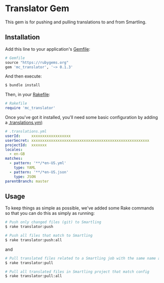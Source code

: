 # Translator Gem

This gem is for pushing and pulling translations to and from Smartling.

## Installation

Add this line to your application's [Gemfile](https://github.com/yankaindustries/masterclass/blob/i18n/mc_translator/Gemfile#L188):

```ruby
# Gemfile
source "https://rubygems.org"
gem 'mc_translator', '~> 0.1.3'
```

And then execute:

```zsh
$ bundle install
```

Then, in your [Rakefile](https://github.com/yankaindustries/masterclass/blob/i18n/mc_translator/Rakefile#L8):

```rb
# Rakefile
require 'mc_translator'
```

Once you've got it installed, you'll need some basic configuration by adding a [.translations.yml](https://github.com/yankaindustries/masterclass/blob/i18n/mc_translator/.translator.yml):

```yaml
# .translations.yml
userId:     xxxxxxxxxxxxxxxxxx
userSecret: xxxxxxxxxxxxxxxxxxxxxxxxxxxxxxxxxxxxxxxxxxxxxxxxxxxxxx
projectId:  xxxxxxx
locales:
  - en-GB
matches:
  - pattern: '**/*en-US.yml'
    type: YAML
  - pattern: '**/*en-US.json'
    type: JSON
parentBranch: master
```

## Usage

To keep things as simple as possible, we've added some Rake commands so that you can do this as simply as running:

```zsh
# Push only changed files (git) to Smartling
$ rake translator:push

# Push all files that match to Smartling
$ rake translator:push:all
```

and 

```zsh
# Pull translated files related to a Smartling job with the same name as your branch
$ rake translator:pull

# Pull all translated files in Smartling project that match config
$ rake translator:pull:all
```
